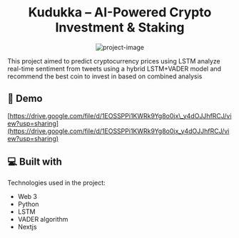 <h1 align="center" id="title">Kudukka – AI-Powered Crypto Investment &amp; Staking</h1>

<p align="center"><img src="https://socialify.git.ci/arjun2004/kudukka-app/image?custom_language=Python&amp;font=JetBrains+Mono&amp;language=1&amp;name=1&amp;owner=1&amp;stargazers=1&amp;theme=Dark" alt="project-image"></p>

<p id="description">This project aimed to predict cryptocurrency prices using LSTM analyze real-time sentiment from tweets using a hybrid LSTM+VADER model and recommend the best coin to invest in based on combined analysis</p>

<h2>🚀 Demo</h2>

[https://drive.google.com/file/d/1EOSSPPi1KWRk9Yg8o0jx\_y4dOJJhfRCJ/view?usp=sharing](https://drive.google.com/file/d/1EOSSPPi1KWRk9Yg8o0jx_y4dOJJhfRCJ/view?usp=sharing)



  
  
<h2>💻 Built with</h2>

Technologies used in the project:

*   Web 3
*   Python
*   LSTM
*   VADER algorithm
*   Nextjs
